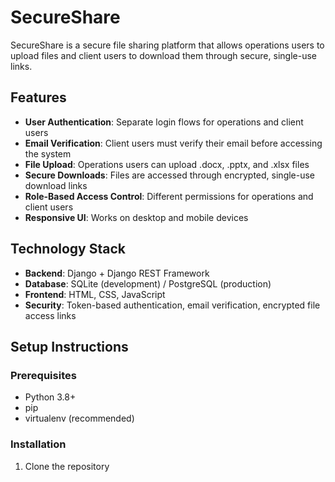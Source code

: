 # SecureShare

SecureShare is a secure file sharing platform that allows operations users to upload files and client users to download them through secure, single-use links.

## Features

- **User Authentication**: Separate login flows for operations and client users
- **Email Verification**: Client users must verify their email before accessing the system
- **File Upload**: Operations users can upload .docx, .pptx, and .xlsx files
- **Secure Downloads**: Files are accessed through encrypted, single-use download links
- **Role-Based Access Control**: Different permissions for operations and client users
- **Responsive UI**: Works on desktop and mobile devices

## Technology Stack

- **Backend**: Django + Django REST Framework
- **Database**: SQLite (development) / PostgreSQL (production)
- **Frontend**: HTML, CSS, JavaScript
- **Security**: Token-based authentication, email verification, encrypted file access links

## Setup Instructions

### Prerequisites

- Python 3.8+
- pip
- virtualenv (recommended)

### Installation

1. Clone the repository